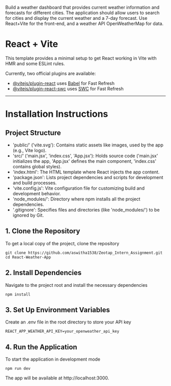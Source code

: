 Build a weather dashboard that provides current weather information and forecasts for different cities. The application should allow users to search for cities and display the current weather and a 7-day forecast. Use React+Vite for the front-end, and a weather API  OpenWeatherMap for data.
# React + Vite

This template provides a minimal setup to get React working in Vite with HMR and some ESLint rules.

Currently, two official plugins are available:

- [@vitejs/plugin-react](https://github.com/vitejs/vite-plugin-react/blob/main/packages/plugin-react/README.md) uses [Babel](https://babeljs.io/) for Fast Refresh
- [@vitejs/plugin-react-swc](https://github.com/vitejs/vite-plugin-react-swc) uses [SWC](https://swc.rs/) for Fast Refresh

<hr>

<h1>Installation Instructions</h1>

## Project Structure
 
- 'public/' ('vite.svg'): Contains static assets like images, used by the app (e.g., Vite logo).
- 'src/' ('main.jsx', 'index.css', 'App.jsx'): Holds source code ('main.jsx' initializes the app, 'App.jsx' defines the main component, 'index.css' contains global styles).
- 'index.html': The HTML template where React injects the app content.
- 'package.json': Lists project dependencies and scripts for development and build processes.
- 'vite.config.js': Vite configuration file for customizing build and development behavior.
- 'node_modules/': Directory where npm installs all the project dependencies.
- '.gitignore': Specifies files and directories (like 'node_modules/') to be ignored by Git.


<h2>1. Clone the Repository</h2>

<p>To get a local copy of the project, clone the repository</p>

    git clone https://github.com/aswitha1538/Zeotap_Intern_Assignment.git
    cd React-Weather-App
<h2>2. Install Dependencies</h2>

<p>Navigate to the project root and install the necessary dependencies</p>

    npm install

<h2>3. Set Up Environment Variables</h2>

<p>Create an .env file in the root directory to store your API key</p>

    REACT_APP_WEATHER_API_KEY=your_openweather_api_key

<h2>4. Run the Application</h2>

<p>To start the application in development mode</p>

    npm run dev

The app will be available at http://localhost:3000.



